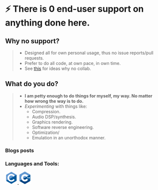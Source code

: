# ⚡ There is 0 end-user support on anything done here.

## Why no support?

> * Designed all for own personal usage, thus no issue reports/pull requests.
> * Prefer to do all code, at own pace, in own time.
> * See [this](https://aarongiles.com/dreamm/docs/v30/#faq-opensource) for ideas why no collab.

## What do you do?

> * **I am petty enough to do things for myself, my way. No matter how wrong the way is to do.**
> * *Experimenting* with things like:
>   - Compression.
>   - Audio DSP/synthesis.
>   - Graphics rendering.
>   - Software reverse engineering.
>   - Optimization/
>   - Emulation in an unorthodox manner.

### Blogs posts
<!-- BLOG-POST-LIST:START -->
<!-- BLOG-POST-LIST:END -->

<h3 align="left">Languages and Tools:</h3>
<p align="left"> <a href="https://www.cprogramming.com/" target="_blank" rel="noreferrer"> <img src="https://raw.githubusercontent.com/devicons/devicon/master/icons/c/c-original.svg" alt="c" width="40" height="40"/> </a> <a href="https://www.w3schools.com/cpp/" target="_blank" rel="noreferrer"> <img src="https://raw.githubusercontent.com/devicons/devicon/master/icons/cplusplus/cplusplus-original.svg" alt="cplusplus" width="40" height="40"/> </a> </p>
